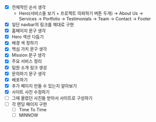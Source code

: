 - [x] 전체적인 순서 생각
  - Hero(서비스들 보기 + 프로젝트 의뢰하기 버튼 두개) -> About Us -> Services -> Portfolio -> Testimonials -> Team -> Contact -> Footer
- [x] 일단 navbar의 링크를 제대로 구현
- [x] 홈페이지 문구 생각
- [x] Hero 섹션 다듬기
- [x] 배경 색 정하기
- [x] 핵심 가치 문구 생각
- [x] Mission 문구 생각
- [x] 주요 서비스 정리
- [x] 팀원 소개 링크 생성
- [x] 문의하기 문구 생각
- [x] 배포하기
- [x] 추가 페이지 만들 수 있는지 알아보기
- [x] 사이트 사진 수정하기
- [ ] 그때 올렸던 사진들 받아서 사이트로 구성하기
- [ ] 각 랜딩 페이지 구현
  - [ ] Time To Time
  - [ ] MINNOW
